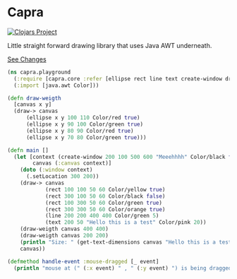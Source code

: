 # Capra

[![Clojars Project](https://img.shields.io/clojars/v/com.github.mikehardice/capra.svg)](https://clojars.org/com.github.mikehardice/capra)

Little straight forward drawing library that uses Java AWT underneath.


[See Changes](CHANGELOG.md)

```Clojure
(ns capra.playground
  (:require [capra.core :refer [ellipse rect line text create-window draw-> get-text-dimensions handle-event]])
  (:import [java.awt Color]))

(defn draw-weigth 
  [canvas x y]
  (draw-> canvas
      (ellipse x y 100 110 Color/red true)
      (ellipse x y 90 100 Color/green true)
      (ellipse x y 80 90 Color/red true)
      (ellipse x y 70 80 Color/green true)))

(defn main []
  (let [context (create-window 200 100 500 600 "Meeehhhh" Color/black false "resources/icon-test.bla")
        canvas (:canvas context)]
    (doto (:window context)
      (.setLocation 300 200))
    (draw-> canvas
            (rect 100 100 50 60 Color/yellow true)
            (rect 300 100 50 60 Color/black false)
            (rect 100 300 50 60 Color/green true)
            (rect 300 300 50 60 Color/orange true)
            (line 200 200 400 400 Color/green 5)
            (text 200 50 "Hello this is a test" Color/pink 20))
    (draw-weigth canvas 400 400)
    (draw-weigth canvas 200 200)
    (println "Size: " (get-text-dimensions canvas "Hello this is a test" 20))
    canvas))

(defmethod handle-event :mouse-dragged [_ event]
  (println "mouse at (" (:x event) " , " (:y event) ") is being dragged"))
```
